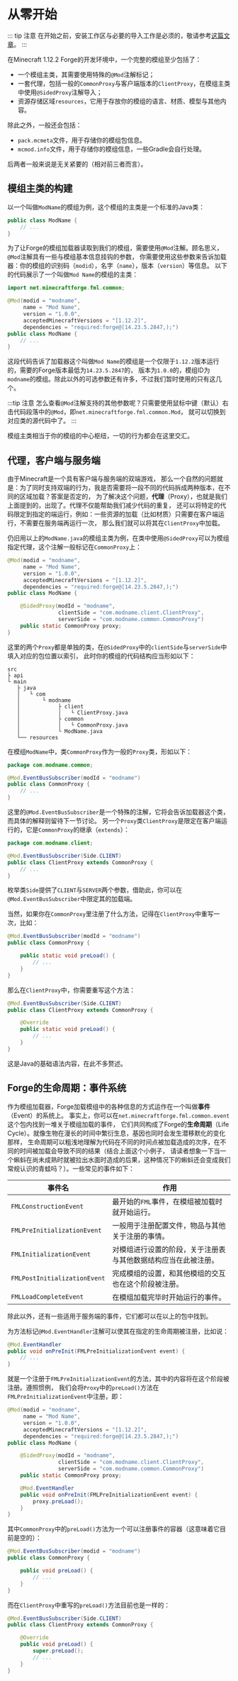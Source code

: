 # 从零开始

::: tip 注意
在开始之前，安装工作区与必要的导入工作是必须的，敬请参考[这篇文章](https://www.mcmod.cn/post/3414.html)。
:::

在Minecraft 1.12.2 Forge的开发环境中，一个完整的模组至少包括了：

- 一个模组主类，其需要使用特殊的`@Mod`注解标记；
- 一套代理，包括一般的`CommonProxy`与客户端版本的`ClientProxy`，在模组主类中使用`@SidedProxy`注解导入；
- 资源存储区域`resources`，它用于存放你的模组的语言、材质、模型与其他内容。

除此之外，一般还会包括：

- `pack.mcmeta`文件，用于存储你的模组包信息。
- `mcmod.info`文件，用于存储你的模组信息，一些Gradle会自行处理。

后两者一般来说是无关紧要的（相对前三者而言）。

## 模组主类的构建

以一个叫做`ModName`的模组为例，这个模组的主类是一个标准的Java类：

```java
public class ModName {
    // ...
}
```

为了让Forge的模组加载器读取到我们的模组，需要使用`@Mod`注解。顾名思义，`@Mod`注解具有一些与模组基本信息挂钩的参数，
你需要使用这些参数来告诉加载器：你的模组的识别码（`modid`），名字（`name`），版本（`version`）等信息。
以下的代码展示了一个叫做`Mod Name`的模组的主类：

```java
import net.minecraftforge.fml.common;

@Mod(modid = "modname",
     name = "Mod Name",
     version = "1.0.0",
     acceptedMinecraftVersions = "[1.12.2]",
     dependencies = "required:forge@[14.23.5.2847,);")
public class ModName {
    // ...
}
```

这段代码告诉了加载器这个叫做`Mod Name`的模组是一个仅限于`1.12.2`版本运行的，需要的Forge版本最低为`14.23.5.2847`的，
版本为`1.0.0`的，模组ID为`modname`的模组。除此以外的可选参数还有许多，不过我们暂时使用的只有这几个。

:::tip 注意
怎么查看`@Mod`注解支持的其他参数呢？只需要使用鼠标中键（默认）右击代码段落中的`@Mod`，即`net.minecraftforge.fml.common.Mod`，
就可以切换到对应类的源代码中了。
:::

模组主类相当于你的模组的中心枢纽，一切的行为都会在这里交汇。

## 代理，客户端与服务端

由于Minecraft是一个具有客户端与服务端的双端游戏，
那么一个自然的问题就是：为了同时支持双端的行为，我是否需要将一段不同的代码拆成两种版本，在不同的区域加载？答案是否定的，
为了解决这个问题，**代理**（Proxy），也就是我们上面提到的，出现了。代理不仅能帮助我们减少代码的重复，
还可以将特定的代码限定到指定的端运行，例如：一些资源的加载（比如材质）只需要在客户端运行，不需要在服务端再运行一次，
那么我们就可以将其在`ClientProxy`中加载。

仍旧用以上的`ModName.java`的模组主类为例，在类中使用`@SidedProxy`可以为模组指定代理，这个注解一般标记在`CommonProxy`上：

```java
@Mod(modid = "modname",
     name = "Mod Name",
     version = "1.0.0",
     acceptedMinecraftVersions = "[1.12.2]",
     dependencies = "required:forge@[14.23.5.2847,);")
public class ModName {

    @SidedProxy(modId = "modname",
                clientSide = "com.modname.client.ClientProxy",
                serverSide = "com.modname.common.CommonProxy")
    public static CommonProxy proxy;
}
```
这里的两个`Proxy`都是单独的类，在`@SidedProxy`中的`clientSide`与`serverSide`中填入对应的包位置以索引，
此时你的模组的代码结构应当形如以下：

```
src
├ api
└ main
   ├ java
   │   └ com
   │       └ modname
   │            ├ client
   │            │   └ ClientProxy.java
   │            ├ common
   │            │   └ CommonProxy.java
   │            └ ModName.java
   └── resources

```

在模组`ModName`中，类`CommonProxy`作为一般的`Proxy`类，形如以下：

```java
package com.modname.common;

@Mod.EventBusSubscriber(modId = "modname")
public class CommonProxy {
    // ...
}
```

这里的`@Mod.EventBusSubscriber`是一个特殊的注解，它将会告诉加载器这个类，而具体的解释则留待下一节讨论。
另一个`Proxy`类`ClientProxy`是限定在客户端运行的，它是`CommonProxy`的继承（`extends`）：

```java
package com.modname.client;

@Mod.EventBusSubscriber(Side.CLIENT)
public class ClientProxy extends CommonProxy {
    // ...
}
```

枚举类`Side`提供了`CLIENT`与`SERVER`两个参数，借助此，你可以在`@Mod.EventBusSubscriber`中限定其的加载端。

当然，如果你在`CommonProxy`里注册了什么方法，记得在`ClientProxy`中重写一次，比如：

```java
@Mod.EventBusSubscriber(modId = "modname")
public class CommonProxy {

    public static void preLoad() {
        // ...
    }
}
```

那么在`ClientProxy`中，你需要重写这个方法：

```java
@Mod.EventBusSubscriber(Side.CLIENT)
public class ClientProxy extends CommonProxy {

    @Override
    public static void preLoad() {
        // ...
    }
}
```

这是Java的基础语法内容，在此不多赘述。

## Forge的生命周期：事件系统

作为模组加载器，Forge加载模组中的各种信息的方式运作在一个叫做**事件**（Event）的系统上。
事实上，你可以在`net.minecraftforge.fml.common.event`这个包内找到一堆关于模组加载的事件，
它们共同构成了Forge的**生命周期**（Life Cycle）。就像生物在漫长的时间中繁衍生息，基因也同时会发生潜移默化的变化那样，
生命周期可以粗浅地理解为代码在不同的时间点被加载造成的次序，在不同的时间被加载会导致不同的结果（结合上面这个小例子，
请读者想象一下当一个蝌蚪在尚未成熟时就被拉出水面时造成的后果，这种情况下的蝌蚪还会变成我们常规认识的青蛙吗？）。一些常见的事件如下：

|             事件名            |                          作用                         |
| ---------------------------- | ----------------------------------------------------- |
| `FMLConstructionEvent`       | 最开始的`FML`事件，在模组被加载时就开始运行。               |
| `FMLPreInitializationEvent`  | 一般用于注册配置文件，物品与其他关于注册的事情。             |
| `FMLInitializationEvent`     | 对模组进行设置的阶段，关于注册表与其他数据结构应当在此被注册。 |
| `FMLPostInitializationEvent` | 完成模组的设置，和其他模组的交互也在这个阶段被注册。          |
| `FMLLoadCompleteEvent`       | 在模组加载完毕时开始运行的事件。                           |

除此以外，还有一些适用于服务端的事件，它们都可以在以上的包中找到。

为方法标记`@Mod.EventHandler`注解可以使其在指定的生命周期被注册，比如说：

```java
@Mod.EventHandler
public void onPreInit(FMLPreInitializationEvent event) {
    // ...
}
```

就是一个注册于`FMLPreInitializationEvent`的方法，其中的内容将在这个阶段被注册。遵照惯例，
我们会将`Proxy`中的`preLoad()`方法在`FMLPreInitializationEvent`中注册，即：

```java
@Mod(modid = "modname",
     name = "Mod Name",
     version = "1.0.0",
     acceptedMinecraftVersions = "[1.12.2]",
     dependencies = "required:forge@[14.23.5.2847,);")
public class ModName {

    @SidedProxy(modId = "modname",
                clientSide = "com.modname.client.ClientProxy",
                serverSide = "com.modname.common.CommonProxy")
    public static CommonProxy proxy;

    @Mod.EventHandler
    public void onPreInit(FMLPreInitializationEvent event) {
        proxy.preLoad();
    }
}
```

其中`CommonProxy`中的`preLoad()`方法为一个可以注册事件的容器（这意味着它目前是空的）：

```java
@Mod.EventBusSubscriber(modid = "modname")
public class CommonProxy {

    public void preLoad() {
        // ...
    }
}
```

而在`ClientProxy`中重写的`preLoad()`方法目前也是一样的：

```java
@Mod.EventBusSubscriber(Side.CLIENT)
public class ClientProxy extends CommonProxy {

    @Override
    public void preLoad() {
        super.preLoad();
        // ...
    }
}
```